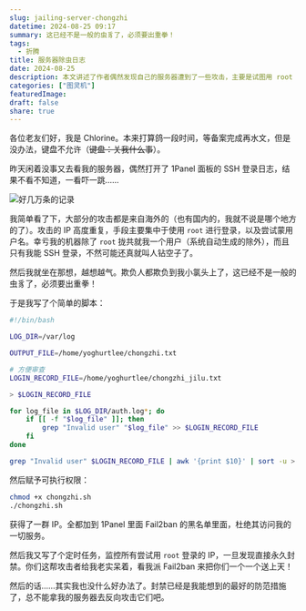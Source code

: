 ```yaml
---
slug: jailing-server-chongzhi
datetime: 2024-08-25 09:17
summary: 这已经不是一般的虫豸了，必须要出重拳！
tags:
  - 折腾
title: 服务器除虫日志
date: 2024-08-25
description: 本文讲述了作者偶然发现自己的服务器遭到了一些攻击，主要是试图用 root 和不存在的用户名登录等。作者对之十分生气，于是写了一个脚本扫描了攻击者的 IP，使用 Fail2ban 将其永久封禁，同时设置了定时任务对试图用 root 登录的攻击者进行封禁。
categories: ["图灵机"]
featuredImage: 
draft: false
share: true
---
```

各位老友们好，我是 Chlorine。本来打算鸽一段时间，等备案完成再水文，但是没办法，键盘不允许（~~键盘：关我什么事~~）。

昨天闲着没事又去看我的服务器，偶然打开了 1Panel 面板的 SSH 登录日志，结果不看不知道，一看吓一跳……

![](https://img.clnya.fun/IMG-20240825090708.webp "好几万条的记录")

我简单看了下，大部分的攻击都是来自海外的（也有国内的，我就不说是哪个地方的了）。攻击的 IP 高度重复，手段主要集中于使用 `root` 进行登录，以及尝试蒙用户名。幸亏我的机器除了 `root` 拢共就我一个用户（系统自动生成的除外），而且只有我能 SSH 登录，不然可能还真就叫人钻空子了。

然后我就坐在那想，越想越气。欺负人都欺负到我小氯头上了，这已经不是一般的虫豸了，必须要出重拳！

于是我写了个简单的脚本：

```bash
#!/bin/bash

LOG_DIR=/var/log

OUTPUT_FILE=/home/yoghurtlee/chongzhi.txt

# 方便审查
LOGIN_RECORD_FILE=/home/yoghurtlee/chongzhi_jilu.txt

> $LOGIN_RECORD_FILE

for log_file in $LOG_DIR/auth.log*; do
    if [[ -f "$log_file" ]]; then
        grep "Invalid user" "$log_file" >> $LOGIN_RECORD_FILE
    fi
done

grep "Invalid user" $LOGIN_RECORD_FILE | awk '{print $10}' | sort -u > $OUTPUT_FILE
```

然后赋予可执行权限：

```bash
chmod +x chongzhi.sh
./chongzhi.sh
```

获得了一群 IP。全都加到 1Panel 里面 Fail2ban 的黑名单里面，杜绝其访问我的一切服务。

然后我又写了个定时任务，监控所有尝试用 `root` 登录的 IP，一旦发现直接永久封禁。你们这帮攻击者给我老实呆着，看我派 Fail2ban 来把你们一个一个送上天！

然后的话……其实我也没什么好办法了。封禁已经是我能想到的最好的防范措施了，总不能拿我的服务器去反向攻击它们吧。
